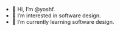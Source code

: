 - 👋 Hi, I’m @yoshf.
- 👀 I’m interested in software design.
- 🌱 I’m currently learning software design.

<!---
yoshf/yoshf is a ✨ special ✨ repository because its `README.md` (this file) appears on your GitHub profile.
You can click the Preview link to take a look at your changes.
--->
